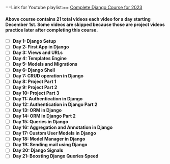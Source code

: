 
==Link for Youtube playlist:==  [Complete Django Course for 2023](https://www.youtube.com/watch?v=Mezody4yiXw&list=PLVBKjEIdL9bvCdI4l1Emvbezv10GjUaLk)

#### Above course contains 21 total videos each video for a day starting December 1st. Some videos are skipped because those are project videos practice later after completing this course.

- [ ] **Day 1: Django Setup**
- [ ] **Day 2: First App in Django**
- [ ] **Day 3: Views and URLs**
- [ ] **Day 4: Templates Engine**
- [ ] **Day 5: Models and Migrations**
- [ ] **Day 6: Django Shell**
- [ ] **Day 7: CRUD operation in Django**
- [ ] **Day 8: Project Part 1**
- [ ] **Day 9: Project Part 2**
- [ ] **Day 10: Project Part 3**
- [ ] **Day 11: Authentication in Django**
- [ ] **Day 12: Authentication in Django Part 2**
- [ ] **Day 13: ORM in Django**
- [ ] **Day 14: ORM in Django Part 2**
- [ ] **Day 15: Queries in Django**
- [ ] **Day 16: Aggregation and Annotation in Django**
- [ ] **Day 17: Custom User Models in Django**
- [ ] **Day 18: Model Manager in Django**
- [ ] **Day 19: Sending mail using Django**
- [ ] **Day 20: Django Signals**
- [ ] **Day 21: Boosting Django Queries Speed**